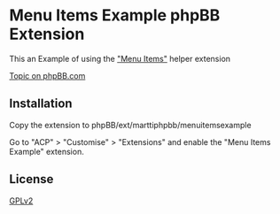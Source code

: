 # Menu Items Example phpBB Extension

This an Example of using the ["Menu Items"](https://github.com/marttiphpbb/phpbb-ext-menuitems) helper extension

[Topic on phpBB.com](https://www.phpbb.com/community/viewtopic.php?f=456&t=2468816)

## Installation

Copy the extension to phpBB/ext/marttiphpbb/menuitemsexample

Go to "ACP" > "Customise" > "Extensions" and enable the "Menu Items Example" extension.

## License

[GPLv2](license.txt)
